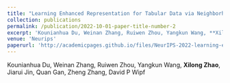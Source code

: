 ```yaml
---
title: "Learning Enhanced Representation for Tabular Data via Neighborhood Propagation"
collection: publications
permalink: /publication/2022-10-01-paper-title-number-2
excerpt: 'Kounianhua Du, Weinan Zhang, Ruiwen Zhou, Yangkun Wang, **Xilong Zhao**, Jiarui Jin, Quan Gan, Zheng Zhang, David P Wipf'
venue: 'Neurips'
paperurl: 'http://academicpages.github.io/files/NeurIPS-2022-learning-enhanced-representation-for-tabular-data-via-neighborhood-propagation-Paper-Conference.pdf'
---
```

Kounianhua Du, Weinan Zhang, Ruiwen Zhou, Yangkun Wang, **Xilong Zhao**, Jiarui Jin, Quan Gan, Zheng Zhang, David P Wipf

